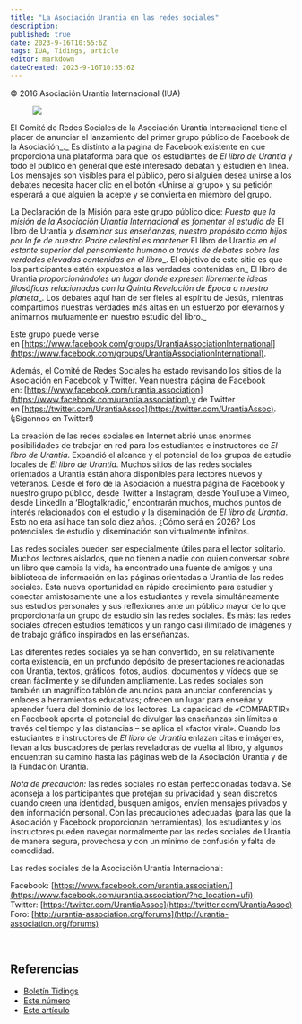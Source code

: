 ```yaml
---
title: "La Asociación Urantia en las redes sociales"
description: 
published: true
date: 2023-9-16T10:55:6Z
tags: IUA, Tidings, article
editor: markdown
dateCreated: 2023-9-16T10:55:6Z
---
```


<p class="v-card v-sheet theme--light gray lighten-3 px-2">© 2016 Asociación Urantia Internacional (IUA)</p>


<figure id="Figure_1" class="image urantiapedia image-style-align-left">
<img src="/image/article/IUA_Tidings/Public-Facebook-Group-300x92.jpg">
</figure>

El Comité de Redes Sociales de la Asociación Urantia Internacional tiene el placer de anunciar el lanzamiento del primer grupo público de Facebook de la Asociación_._ Es distinto a la página de Facebook existente en que proporciona una plataforma para que los estudiantes de _El libro de Urantia_ y todo el público en general que esté interesado debatan y estudien en línea. Los mensajes son visibles para el público, pero si alguien desea unirse a los debates necesita hacer clic en el botón «Unirse al grupo» y su petición esperará a que alguien la acepte y se convierta en miembro del grupo.

La Declaración de la Misión para este grupo público dice: _Puesto que la misión de la Asociación Urantia Internacional es fomentar el estudio de_ El libro de Urantia _y diseminar sus enseñanzas, nuestro propósito como hijos por la fe de nuestro Padre celestial es mantener_ El libro de Urantia _en el estante superior del pensamiento humano a través de debates sobre las verdades elevadas contenidas en el libro__. El objetivo de este sitio es que los participantes estén expuestos a las verdades contenidas en_ El libro de Urantia _proporcionándoles un lugar donde expresen libremente ideas filosóficas relacionadas con la Quinta Revelación de Época a nuestro planeta__. Los debates aquí han de ser fieles al espíritu de Jesús, mientras compartimos nuestras verdades más altas en un esfuerzo por elevarnos y animarnos mutuamente en nuestro estudio del libro._

Este grupo puede verse en [https://www.facebook.com/groups/UrantiaAssociationInternational](https://www.facebook.com/groups/UrantiaAssociationInternational).

Además, el Comité de Redes Sociales ha estado revisando los sitios de la Asociación en Facebook y Twitter. Vean nuestra página de Facebook en: [https://www.facebook.com/urantia.association](https://www.facebook.com/urantia.association) y de Twitter en [https://twitter.com/UrantiaAssoc](https://twitter.com/UrantiaAssoc). (¡Sígannos en Twitter!)

La creación de las redes sociales en Internet abrió unas enormes posibilidades de trabajar en red para los estudiantes e instructores de _El libro de Urantia_. Expandió el alcance y el potencial de los grupos de estudio locales de _El libro de Urantia_. Muchos sitios de las redes sociales orientados a Urantia están ahora disponibles para lectores nuevos y veteranos. Desde el foro de la Asociación a nuestra página de Facebook y nuestro grupo público, desde Twitter a Instagram, desde YouTube a Vimeo, desde LinkedIn a ‘Blogtalkradio,’ encontrarán muchos, muchos puntos de interés relacionados con el estudio y la diseminación de _El libro de Urantia_. Esto no era así hace tan solo diez años. ¿Cómo será en 2026? Los potenciales de estudio y diseminación son virtualmente infinitos.

Las redes sociales pueden ser especialmente útiles para el lector solitario. Muchos lectores aislados, que no tienen a nadie con quien conversar sobre un libro que cambia la vida, ha encontrado una fuente de amigos y una biblioteca de información en las páginas orientadas a Urantia de las redes sociales. Esta nueva oportunidad en rápido crecimiento para estudiar y conectar amistosamente une a los estudiantes y revela simultáneamente sus estudios personales y sus reflexiones ante un público mayor de lo que proporcionaría un grupo de estudio sin las redes sociales. Es más: las redes sociales ofrecen estudios temáticos y un rango casi ilimitado de imágenes y de trabajo gráfico inspirados en las enseñanzas.

Las diferentes redes sociales ya se han convertido, en su relativamente corta existencia, en un profundo depósito de presentaciones relacionadas con Urantia, textos, gráficos, fotos, audios, documentos y vídeos que se crean fácilmente y se difunden ampliamente. Las redes sociales son también un magnífico tablón de anuncios para anunciar conferencias y enlaces a herramientas educativas; ofrecen un lugar para enseñar y aprender fuera del dominio de los lectores. La capacidad de «COMPARTIR» en Facebook aporta el potencial de divulgar las enseñanzas sin límites a través del tiempo y las distancias – se aplica el «factor viral». Cuando los estudiantes e instructores de _El libro de Urantia_ enlazan citas e imágenes, llevan a los buscadores de perlas reveladoras de vuelta al libro, y algunos encuentran su camino hasta las páginas web de la Asociación Urantia y de la Fundación Urantia.

_Nota de precaución:_ las redes sociales no están perfeccionadas todavía. Se aconseja a los participantes que protejan su privacidad y sean discretos cuando creen una identidad, busquen amigos, envíen mensajes privados y den información personal. Con las precauciones adecuadas (para las que la Asociación y Facebook proporcionan herramientas), los estudiantes y los instructores pueden navegar normalmente por las redes sociales de Urantia de manera segura, provechosa y con un mínimo de confusión y falta de comodidad.

Las redes sociales de la Asociación Urantia Internacional:

Facebook: [https://www.facebook.com/urantia.association/](https://www.facebook.com/urantia.association/?hc_location=ufi)  
Twitter: [https://twitter.com/UrantiaAssoc](https://twitter.com/UrantiaAssoc)  
Foro: [http://urantia-association.org/forums](http://urantia-association.org/forums)

<br style="clear:both;"/>

## Referencias

- [Boletín Tidings](https://urantia-association.org/acerca-del-boletin-tidings/?lang=es)
- [Este número](https://urantia-association.org/newsletter/tidings-marzo-2016/?lang=es)
- [Este artículo](https://urantia-association.org/la-asociacion-urantia-en-las-redes-sociales/?lang=es)

